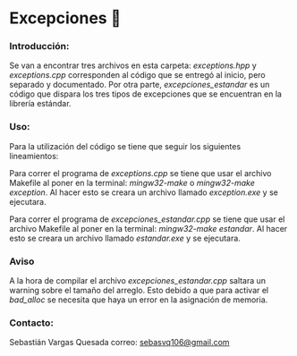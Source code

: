 # Excepciones 💩  

### **Introducción:**

Se van a encontrar tres archivos en esta carpeta: *exceptions.hpp* y *exceptions.cpp* corresponden al código que se entregó al inicio, pero separado y documentado. Por otra parte, *excepciones_estandar* es un código que dispara los tres tipos de excepciones que se encuentran en la librería estándar.

### **Uso:**
Para la utilización del código se tiene que seguir los siguientes lineamientos:

Para correr el programa de *exceptions.cpp* se tiene que usar el archivo Makefile al poner en la terminal: *mingw32-make* o *mingw32-make exception*. Al hacer esto se creara un archivo llamado *exception.exe* y se ejecutara.

Para correr el programa de *excepciones_estandar.cpp* se tiene que usar el archivo Makefile al poner en la terminal: *mingw32-make estandar*. Al hacer esto se creara un archivo llamado *estandar.exe* y se ejecutara.

### **Aviso**
A la hora de compilar el archivo *excepciones_estandar.cpp* saltara un warning sobre el tamaño del arreglo. Esto debido a que para activar el *bad_alloc* se necesita que haya un error en la asignación de memoria. 

### **Contacto:**
Sebastián Vargas Quesada
correo: sebasvq106@gmail.com
